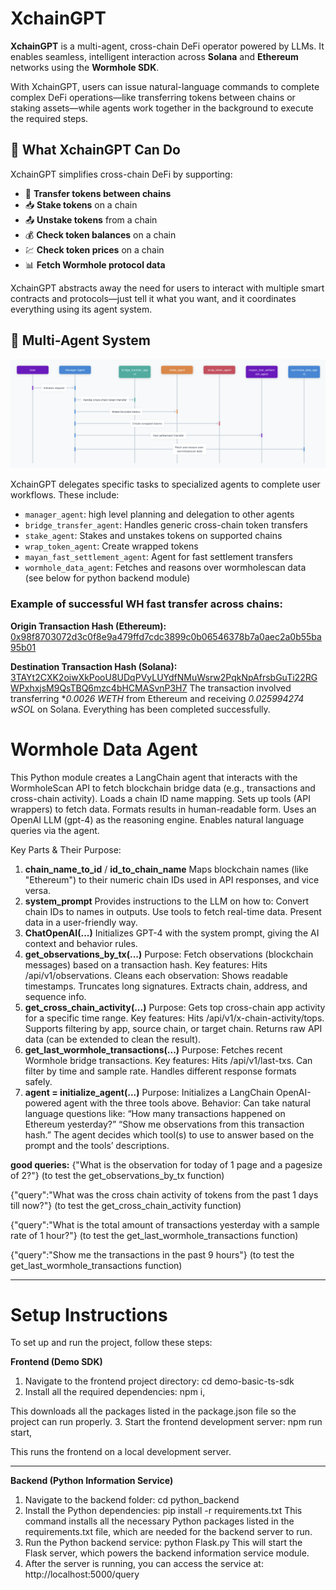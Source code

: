 # XchainGPT

**XchainGPT** is a multi-agent, cross-chain DeFi operator powered by LLMs. It enables seamless, intelligent interaction across **Solana** and **Ethereum** networks using the **Wormhole SDK**.

With XchainGPT, users can issue natural-language commands to complete complex DeFi operations—like transferring tokens between chains or staking assets—while agents work together in the background to execute the required steps.

## 🔗 What XchainGPT Can Do

XchainGPT simplifies cross-chain DeFi by supporting:

- 🔁 **Transfer tokens between chains**  
- 📥 **Stake tokens** on a chain  
- 📤 **Unstake tokens** from a chain  
- 💰 **Check token balances** on a chain  
- 💹 **Check token prices** on a chain  
- 📊 **Fetch Wormhole protocol data**

XchainGPT abstracts away the need for users to interact with multiple smart contracts and protocols—just tell it what you want, and it coordinates everything using its agent system.

## 🧠 Multi-Agent System

![XchainGPT architecture](architecture.png)

XchainGPT delegates specific tasks to specialized agents to complete user workflows. These include:

- `manager_agent`: high level planning and delegation to other agents
- `bridge_transfer_agent`: Handles generic cross-chain token transfers  
- `stake_agent`: Stakes and unstakes tokens on supported chains  
- `wrap_token_agent`: Create wrapped tokens
- `mayan_fast_settlement_agent`: Agent for fast settlement transfers
- `wormhole_data_agent`: Fetches and reasons over wormholescan data (see below for python backend module)

### Example of successful WH fast transfer across chains:

**Origin Transaction Hash (Ethereum):** [0x98f8703072d3c0f8e9a479ffd7cdc3899c0b06546378b7a0aec2a0b55ba95b01](https://etherscan.io/tx/0x98f8703072d3c0f8e9a479ffd7cdc3899c0b06546378b7a0aec2a0b55ba95b01) 

**Destination Transaction Hash (Solana):** [3TAYt2CXK2oiwXkPooU8UDqPVyLUYdfNMuWsrw2PqkNpAfrsbGuTi22RGWPxhxjsM9QsTBQ6mzc4bHCMASvnP3H7](https://solscan.io/tx/3TAYt2CXK2oiwXkPooU8UDqPVyLUYdfNMuWsrw2PqkNpAfrsbGuTi22RGWPxhxjsM9QsTBQ6mzc4bHCMASvnP3H7) The transaction involved transferring **0.0026 WETH* from Ethereum and receiving *0.025994274 wSOL* on Solana. Everything has been completed successfully.


# Wormhole Data Agent

This Python module creates a LangChain agent that interacts with the WormholeScan API to fetch blockchain bridge data (e.g., transactions and cross-chain activity).
Loads a chain ID name mapping. 
Sets up tools (API wrappers) to fetch data.
Formats results in human-readable form. 
Uses an OpenAI LLM (gpt-4) as the reasoning engine. 
Enables natural language queries via the agent. 

Key Parts & Their Purpose: 

1. **chain_name_to_id** / **id_to_chain_name** Maps blockchain names (like "Ethereum") to their numeric chain IDs used in API responses, and vice versa. 
2. **system_prompt** Provides instructions to the LLM on how to: Convert chain IDs to names in outputs. Use tools to fetch real-time data. Present data in a user-friendly way. 
3. **ChatOpenAI(...)** Initializes GPT-4 with the system prompt, giving the AI context and behavior rules. 
4. **get_observations_by_tx(...)** Purpose: Fetch observations (blockchain messages) based on a transaction hash. Key features: Hits /api/v1/observations. Cleans each observation: Shows readable timestamps. Truncates long signatures. Extracts chain, address, and sequence info. 
5. **get_cross_chain_activity(...)** Purpose: Gets top cross-chain app activity for a specific time range. Key features: Hits /api/v1/x-chain-activity/tops. Supports filtering by app, source chain, or target chain. Returns raw API data (can be extended to clean the result). 
6. **get_last_wormhole_transactions(...)** Purpose: Fetches recent Wormhole bridge transactions. Key features: Hits /api/v1/last-txs. Can filter by time and sample rate. Handles different response formats safely. 
7. **agent = initialize_agent(...)** Purpose: Initializes a LangChain OpenAI-powered agent with the three tools above. Behavior: Can take natural language questions like: “How many transactions happened on Ethereum yesterday?” “Show me observations from this transaction hash.” The agent decides which tool(s) to use to answer based on the prompt and the tools’ descriptions. 

**good queries:**
{"What is the observation for today of 1 page and a pagesize of 2?"}
(to test the get_observations_by_tx function)

{"query":"What was the cross chain activity of tokens from the past 1 days till now?"}
(to test the get_cross_chain_activity function)

{"query":"What is the total amount of transactions yesterday with a sample rate of 1 hour?"}
(to test the get_last_wormhole_transactions function)

{"query":"Show me the transactions in the past 9 hours"}
(to test the get_last_wormhole_transactions function)


______________
# Setup Instructions

To set up and run the project, follow these steps:

**Frontend (Demo SDK)**
1.  Navigate to the frontend project directory:
	cd demo-basic-ts-sdk
2.  Install all the required dependencies:
	npm i, 

This downloads all the packages listed in the package.json file so the project can run properly.
3.  Start the frontend development server:
	npm run start, 

This runs the frontend on a local development server.
______________
**Backend (Python Information Service)**
1.	Navigate to the backend folder:
	cd python_backend
2.	Install the Python dependencies:
	pip install -r requirements.txt
This command installs all the necessary Python packages listed in the requirements.txt file, which are needed for the backend server to run.
3.	Run the Python backend service:
	python Flask.py
This will start the Flask server, which powers the backend information service module.
4.  After the server is running, you can access the service at:
	http://localhost:5000/query

